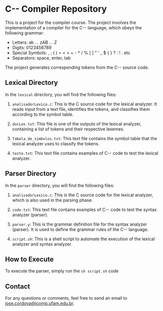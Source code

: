 # C-- Compiler Repository

This is a project for the compiler course. The project involves the implementation of a compiler for the C-- language, which obeys the following grammar:

- Letters: ab ... zAB ... Z
- Digits: 0123456789
- Special Symbols: , ; ( ) = < > + - \* / % [ ] “ ‘ \_ $ { } ? : ! . etc
- Separators: space, enter, tab

The project generates corresponding tokens from the C-- source code.

## Lexical Directory

In the `lexical` directory, you will find the following files:

1. `analisadorLexico.c`: This is the C source code for the lexical analyzer. It reads input from a text file, identifies the tokens, and classifies them according to the symbol table.

2. `docLex.txt`: This file is one of the outputs of the lexical analyzer, containing a list of tokens and their respective lexemes.

3. `Tabela_de_simbolos.txt`: This text file contains the symbol table that the lexical analyzer uses to classify the tokens.

4. `teste.txt`: This text file contains examples of C-- code to test the lexical analyzer.

## Parser Directory

In the `parser` directory, you will find the following files:

1. `analisadorLexico.c`: This is the C source code for the lexical analyzer, which is also used in the parsing phase.

2. `code.txt`: This text file contains examples of C-- code to test the syntax analyzer (parser).

3. `parser.y`: This is the grammar definition file for the syntax analyzer (parser). It is used to define the grammar rules of the C-- language.

4. `script.sh`: This is a shell script to automate the execution of the lexical analyzer and syntax analyzer.

## How to Execute

To execute the parser, simply run the `sh script.sh` code

## Contact

For any questions or comments, feel free to send an email to jose.cordova@icomp.ufam.edu.br.
